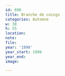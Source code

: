 ```yaml
---
id: 696
title: Branche de coings
categories: Automne
w: 38
h: 55
location:
note:
file:
year: '1998'
year_start: 1998
year_end:
image:

---
```

